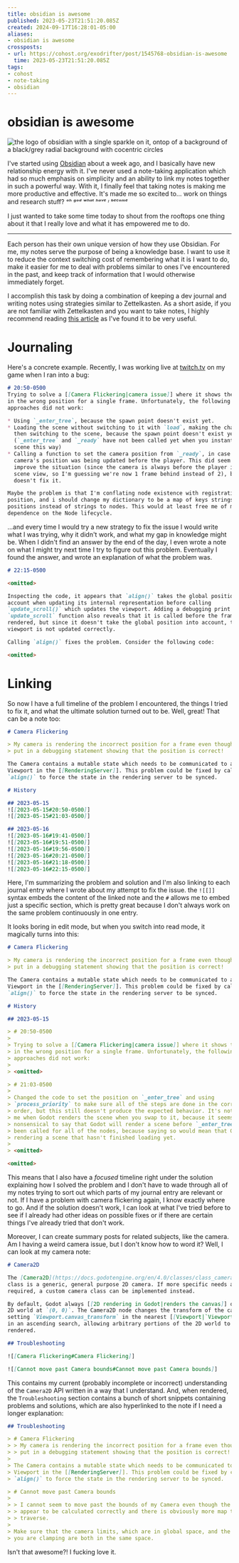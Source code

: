 ```yaml
---
title: obsidian is awesome
published: 2023-05-23T21:51:20.085Z
created: 2024-09-17T16:28:01-05:00
aliases:
- obsidian is awesome
crossposts:
- url: https://cohost.org/exodrifter/post/1545768-obsidian-is-awesome
  time: 2023-05-23T21:51:20.085Z
tags:
- cohost
- note-taking
- obsidian
---
```


# obsidian is awesome

![the logo of obsidian with a single sparkle on it, ontop of a background of a black/grey radial background with cocentric circles](20230523215120-obsidian.png)

I've started using [Obsidian](https://obsidian.md/) about a week ago, and I basically have new relationship energy with it. I've never used a note-taking application which had so much emphasis on simplicity and an ability to link my notes together in such a powerful way. With it, I finally feel that taking notes is making me more productive and effective. It's made me so excited to... work on things and research stuff? _ᵒʰ ᵍᵒᵈ ʷʰᵃᵗ ʰᵃᵛᵉ ᶦ ᵇᵉᶜᵒᵐᵉ_

I just wanted to take some time today to shout from the rooftops one thing about it that I really love and what it has empowered me to do.

---

Each person has their own unique version of how they use Obsidian. For me, my notes serve the purpose of being a knowledge base. I want to use it to reduce the context switching cost of remembering what it is I want to do, make it easier for me to deal with problems similar to ones I've encountered in the past, and keep track of information that I would otherwise immediately forget.

I accomplish this task by doing a combination of keeping a dev journal and writing notes using strategies similar to Zettelkasten. As a short aside, if you are not familiar with Zettelkasten and you want to take notes, I highly recommend reading [this article](https://writingcooperative.com/zettelkasten-how-one-german-scholar-was-so-freakishly-productive-997e4e0ca125) as I've found it to be very useful.

# Journaling

Here's a concrete example. Recently, I was working live at [twitch.tv](https://www.twitch.tv/exodrifter_) on my game when I ran into a bug:

```md
# 20:50-0500
Trying to solve a [[Camera Flickering|camera issue]] where it shows the player
in the wrong position for a single frame. Unfortunately, the following
approaches did not work:

* Using `_enter_tree`, because the spawn point doesn't exist yet.
* Loading the scene without switching to it with `load`, making the change, and
  then switching to the scene, because the spawn point doesn't exist yet
  (`_enter_tree` and `_ready` have not been called yet when you instantiate a
  scene this way)
* Calling a function to set the camera position from `_ready`, in case the
  camera's position was being updated before the player. This did seem to
  improve the situation (since the camera is always before the player in the
  scene view, so I'm guessing we're now 1 frame behind instead of 2), but it
  doesn't fix it.

Maybe the problem is that I'm conflating node existence with registration of the
position, and i should change my dictionary to be a map of keys strings to
positions instead of strings to nodes. This would at least free me of my
dependence on the Node lifecycle.
```

...and every time I would try a new strategy to fix the issue I would write what I was trying, why it didn't work, and what my gap in knowledge might be. When I didn't find an answer by the end of the day, I even wrote a note on what I might try next time I try to figure out this problem. Eventually I found the answer, and wrote an explanation of what the problem was.

```md
# 22:15-0500

<omitted>

Inspecting the code, it appears that `align()` takes the global position into
account when updating its internal representation before calling
`update_scroll()` which updates the viewport. Adding a debugging print for the
`update_scroll` function also reveals that it is called before the frame is
rendered, but since it doesn't take the global position into account, the
viewport is not updated correctly.

Calling `align()` fixes the problem. Consider the following code:

<omitted>
```

# Linking

So now I have a full timeline of the problem I encountered, the things I tried to fix it, and what the ultimate solution turned out to be. Well, great! That can be a note too:

```md
# Camera Flickering

> My camera is rendering the incorrect position for a frame even though I've
> put in a debugging statement showing that the position is correct!

The Camera contains a mutable state which needs to be communicated to a
Viewport in the [[RenderingServer]]. This problem could be fixed by calling
`align()` to force the state in the rendering server to be synced.

# History

## 2023-05-15
![[2023-05-15#20:50-0500]]
![[2023-05-15#21:03-0500]]

## 2023-05-16
![[2023-05-16#19:41-0500]]
![[2023-05-16#19:51-0500]]
![[2023-05-16#19:56-0500]]
![[2023-05-16#20:21-0500]]
![[2023-05-16#21:18-0500]]
![[2023-05-16#22:15-0500]]
```

Here, I'm summarizing the problem and solution and I'm also linking to each journal entry where I wrote about my attempt to fix the issue. the `![[]]` syntax embeds the content of the linked note and the `#` allows me to embed just a specific section, which is pretty great because I don't always work on the same problem continuously in one entry.

It looks boring in edit mode, but when you switch into read mode, it magically turns into this:

```md
# Camera Flickering

> My camera is rendering the incorrect position for a frame even though I've
> put in a debugging statement showing that the position is correct!

The Camera contains a mutable state which needs to be communicated to a
Viewport in the [[RenderingServer]]. This problem could be fixed by calling
`align()` to force the state in the rendering server to be synced.

# History

## 2023-05-15

> # 20:50-0500
>
> Trying to solve a [[Camera Flickering|camera issue]] where it shows the player
> in the wrong position for a single frame. Unfortunately, the following
> approaches did not work:
>
> <omitted>

> # 21:03-0500
>
> Changed the code to set the position on `_enter_tree` and using
> `process_priority` to make sure all of the steps are done in the correct
> order, but this still doesn't produce the expected behavior. It's not clear to
> me when Godot renders the scene when you swap to it, because it seems
> nonsensical to say that Godot will render a scene before `_enter_tree` has
> been called for all of the nodes, because saying so would mean that Godot is
> rendering a scene that hasn't finished loading yet.
>
> <omitted>

<omitted>
```

This means that I also have a _focused_ timeline right under the solution explaining how I solved the problem and I don't have to wade through all of my notes trying to sort out which parts of my journal entry are relevant or not. If I have a problem with camera flickering again, I know exactly where to go. And if the solution doesn't work, I can look at what I've tried before to see if I already had other ideas on possible fixes or if there are certain things I've already tried that don't work.

Moreover, I can create summary posts for related subjects, like the camera. Am I having a weird camera issue, but I don't know how to word it? Well, I can look at my camera note:

```md
# Camera2D

The [Camera2D](https://docs.godotengine.org/en/4.0/classes/class_camera2d.html)
class is a generic, general purpose 2D camera. If more specific needs are
required, a custom camera class can be implemented instead.

By default, Godot always [[2D rendering in Godot|renders the canvas]] of the
2D world at `(0, 0)`. The Camera2D node changes the transform of the canvas by
setting `Viewport.canvas_transform` in the nearest [[Viewport|`Viewport`]] node
in an ascending search, allowing arbitrary portions of the 2D world to be
rendered.

## Troubleshooting

![[Camera Flickering#Camera Flickering]]

![[Cannot move past Camera bounds#Cannot move past Camera bounds]]
```

This contains my current (probably incomplete or incorrect) understanding of the `Camera2D` API written in a way that I understand. And, when rendered, the `Troubleshooting` section contains a bunch of short snippets containing problems and solutions, which are also hyperlinked to the note if I need a longer explanation:

```md
## Troubleshooting

> # Camera Flickering
> > My camera is rendering the incorrect position for a frame even though I've
> > put in a debugging statement showing that the position is correct!
>
> The Camera contains a mutable state which needs to be communicated to a
> Viewport in the [[RenderingServer]]. This problem could be fixed by calling
> `align()` to force the state in the rendering server to be synced.

> # Cannot move past Camera bounds
>
> > I cannot seem to move past the bounds of my Camera even though the bounds
> > appear to be calculated correctly and there is obviously more map that I can
> > traverse.
>
> Make sure that the camera limits, which are in global space, and the position
> you are clamping are both in the same space.
```

Isn't that awesome?! I fucking love it.

